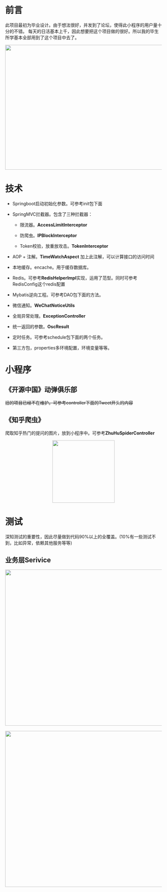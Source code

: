 # 前言
此项目最初为毕业设计。由于想法很好，并发到了论坛，使得此小程序的用户量十分的不错。
每天的日活基本上千，因此想要把这个项目做的很好。所以我的毕生所学基本全部用到了这个项目中去了。

<div align=center><img width="800" height="400" src="https://pic3.zhimg.com/50/v2-da6da524058663df27cac25321d8a8a6_r.jpg"/></div>

# 技术
- Springboot启动初始化参数。可参考init包下面

- SpringMVC拦截器。包含了三种拦截器：

  - 限流器。**AccessLimitInterceptor**
  
  - 防爬虫。**IPBlockInterceptor**
  
  - Token校验，放重放攻击。**TokenInterceptor**
  
- AOP + 注解。**TimeWatchAspect** 加上此注解，可以计算接口的访问时间

- 本地缓存。encache。用于缓存数据库。

- Redis。可参考**RedisHelperImpl**实现，运用了范型。同时可参考RedisConfig这个redis配置

- Mybatis逆向工程。可参考DAO包下面的方法。
- 微信通知。**WeChatNoticeUtils**

- 全局异常处理。**ExceptionController**

- 统一返回的参数。**OscResult**

- 定时任务。可参考schedule包下面的两个任务。

- 第三方包，properties多环境配置，环境变量等等。

# 小程序
## 《开源中国》动弹俱乐部
~~旧的项目已经不在维护。可参考controller下面的Tweet开头的内容~~

## 《知乎爬虫》
爬取知乎热门的提问的图片，放到小程序中。可参考**ZhuHuSpiderController**
<div align=center><img width="200" height="200" src="https://pic2.zhimg.com/50/v2-4c1f2eff30128ff7ce009dfc7778a3e3_r.jpg"/></div>

# 测试
深知测试的重要性，因此尽量做到代码90%以上的全覆盖。(10%有一些测试不到，比如异常，依赖其他服务等等)

## 业务层Serivice
<div align=center><img width="800" height="500" src="https://raw.githubusercontent.com/wenbochang888/osc/test/src/main/resources/img/ImplTest1.png"/></div>
<br/>
<div align=center><img width="800" height="500" src="https://raw.githubusercontent.com/wenbochang888/osc/test/src/main/resources/img/ImplTest2.png"/></div>